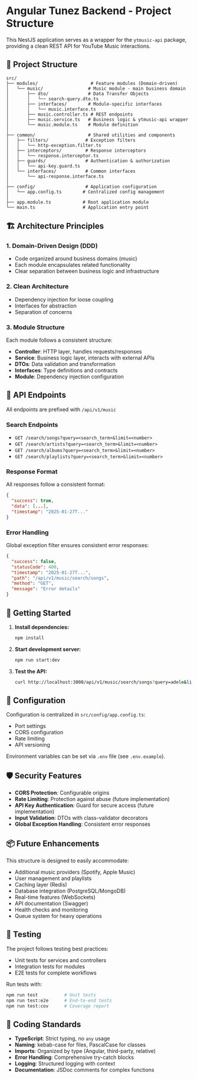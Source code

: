 # Angular Tunez Backend - Project Structure

This NestJS application serves as a wrapper for the `ytmusic-api` package, providing a clean REST API for YouTube Music interactions.

## 📁 Project Structure

```
src/
├── modules/                    # Feature modules (Domain-driven)
│   └── music/                 # Music module - main business domain
│       ├── dto/               # Data Transfer Objects
│       │   └── search-query.dto.ts
│       ├── interfaces/        # Module-specific interfaces
│       │   └── music.interface.ts
│       ├── music.controller.ts # REST endpoints
│       ├── music.service.ts   # Business logic & ytmusic-api wrapper
│       └── music.module.ts    # Module definition
│
├── common/                    # Shared utilities and components
│   ├── filters/              # Exception filters
│   │   └── http-exception.filter.ts
│   ├── interceptors/         # Response interceptors
│   │   └── response.interceptor.ts
│   ├── guards/               # Authentication & authorization
│   │   └── api-key.guard.ts
│   └── interfaces/           # Common interfaces
│       └── api-response.interface.ts
│
├── config/                   # Application configuration
│   └── app.config.ts        # Centralized config management
│
├── app.module.ts            # Root application module
└── main.ts                  # Application entry point
```

## 🏗️ Architecture Principles

### 1. Domain-Driven Design (DDD)
- Code organized around business domains (music)
- Each module encapsulates related functionality
- Clear separation between business logic and infrastructure

### 2. Clean Architecture
- Dependency injection for loose coupling
- Interfaces for abstraction
- Separation of concerns

### 3. Module Structure
Each module follows a consistent structure:
- **Controller**: HTTP layer, handles requests/responses
- **Service**: Business logic layer, interacts with external APIs
- **DTOs**: Data validation and transformation
- **Interfaces**: Type definitions and contracts
- **Module**: Dependency injection configuration

## 🔗 API Endpoints

All endpoints are prefixed with `/api/v1/music`

### Search Endpoints
- `GET /search/songs?query=<search_term>&limit=<number>`
- `GET /search/artists?query=<search_term>&limit=<number>`
- `GET /search/albums?query=<search_term>&limit=<number>`
- `GET /search/playlists?query=<search_term>&limit=<number>`

### Response Format
All responses follow a consistent format:
```json
{
  "success": true,
  "data": [...],
  "timestamp": "2025-01-27T..."
}
```

### Error Handling
Global exception filter ensures consistent error responses:
```json
{
  "success": false,
  "statusCode": 400,
  "timestamp": "2025-01-27T...",
  "path": "/api/v1/music/search/songs",
  "method": "GET",
  "message": "Error details"
}
```

## 🚀 Getting Started

1. **Install dependencies:**
   ```bash
   npm install
   ```

2. **Start development server:**
   ```bash
   npm run start:dev
   ```

3. **Test the API:**
   ```bash
   curl http://localhost:3000/api/v1/music/search/songs?query=adele&limit=5
   ```

## 🔧 Configuration

Configuration is centralized in `src/config/app.config.ts`:
- Port settings
- CORS configuration
- Rate limiting
- API versioning

Environment variables can be set via `.env` file (see `.env.example`).

## 🛡️ Security Features

- **CORS Protection**: Configurable origins
- **Rate Limiting**: Protection against abuse (future implementation)
- **API Key Authentication**: Guard for secure access (future implementation)
- **Input Validation**: DTOs with class-validator decorators
- **Global Exception Handling**: Consistent error responses

## 📦 Future Enhancements

This structure is designed to easily accommodate:
- Additional music providers (Spotify, Apple Music)
- User management and playlists
- Caching layer (Redis)
- Database integration (PostgreSQL/MongoDB)
- Real-time features (WebSockets)
- API documentation (Swagger)
- Health checks and monitoring
- Queue system for heavy operations

## 🧪 Testing

The project follows testing best practices:
- Unit tests for services and controllers
- Integration tests for modules
- E2E tests for complete workflows

Run tests with:
```bash
npm run test          # Unit tests
npm run test:e2e      # End-to-end tests
npm run test:cov      # Coverage report
```

## 📝 Coding Standards

- **TypeScript**: Strict typing, no `any` usage
- **Naming**: kebab-case for files, PascalCase for classes
- **Imports**: Organized by type (Angular, third-party, relative)
- **Error Handling**: Comprehensive try-catch blocks
- **Logging**: Structured logging with context
- **Documentation**: JSDoc comments for complex functions 
